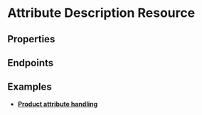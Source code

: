 # Attribute Description Resource

## Properties

<ResourceProperties :resource="'attribute_description'" :lang="'en'"/>

<ResourceScopes :resource="'attribute_description'"/>

## Endpoints

[//]: <> (GET ENDPOINT)
<ResourceEndpoint :resource="'attribute_description'" :endpoint="'get'" :lang="'en'">

<template v-slot:responseJSON>

<<< @/docs/fixtures/api/attribute_description/response/json/get_id.json

</template>

<template v-slot:responseXML>

<<< @/docs/fixtures/api/attribute_description/response/xml/get_id.xml

</template>

</ResourceEndpoint>

[//]: <> (GETCOLLECTION ENDPOINT)
<ResourceEndpoint :resource="'attribute_description'" :endpoint="'getCollection'" :lang="'en'">

<template v-slot:responseJSON>

<<< @/docs/fixtures/api/attribute_description/response/json/get_page.json

</template>

<template v-slot:responseXML>

<<< @/docs/fixtures/api/attribute_description/response/xml/get_page.xml

</template>

</ResourceEndpoint>

[//]: <> (POST ENDPOINT)
<ResourceEndpoint :resource="'attribute_description'" :endpoint="'post'" :lang="'en'">

<template v-slot:request>

<<< @/docs/fixtures/api/attribute_description/request/post.json

</template>

<template v-slot:responseJSON>

<<< @/docs/fixtures/api/attribute_description/response/json/get_id.json

</template>

<template v-slot:responseXML>

<<< @/docs/fixtures/api/attribute_description/response/xml/get_id.xml

</template>

</ResourceEndpoint>

[//]: <> (PUT ENDPOINT)
<ResourceEndpoint :resource="'attribute_description'" :endpoint="'put'" :lang="'en'">

<template v-slot:request>

<<< @/docs/fixtures/api/attribute_description/request/put.json

</template>

<template v-slot:responseJSON>

<<< @/docs/fixtures/api/attribute_description/response/json/get_id.json

</template>

<template v-slot:responseXML>

<<< @/docs/fixtures/api/attribute_description/response/xml/get_id.xml

</template>

</ResourceEndpoint>

[//]: <> (DELETE ENDPOINT)
<ResourceEndpoint :resource="'attribute_description'" :endpoint="'delete'" :lang="'en'"/>

## Examples
- [**Product attribute handling**](../development/api-examples/08_product_attribute_handling.md)
